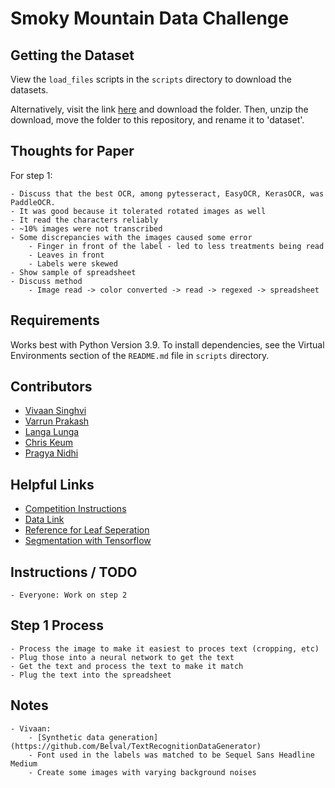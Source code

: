 # Smoky Mountain Data Challenge

## Getting the Dataset

View the `load_files` scripts in the `scripts` directory to download the datasets.

Alternatively, visit the link [here](https://labkey.ornl.gov:8443/labkey/CBI/Martin/PUBLIC_DATA/Davis_Common_Garden_Genotypes/project-begin.view?) and download the folder. Then, unzip the download, move the folder to this repository, and rename it to 'dataset'.

## Thoughts for Paper
For step 1: 

    - Discuss that the best OCR, among pytesseract, EasyOCR, KerasOCR, was PaddleOCR.
    - It was good because it tolerated rotated images as well
    - It read the characters reliably
    - ~10% images were not transcribed
    - Some discrepancies with the images caused some error
        - Finger in front of the label - led to less treatments being read
        - Leaves in front
        - Labels were skewed
    - Show sample of spreadsheet
    - Discuss method
        - Image read -> color converted -> read -> regexed -> spreadsheet

## Requirements

Works best with Python Version 3.9. To install dependencies, see the Virtual Environments section of the `README.md` file in `scripts` directory.

## Contributors
- [Vivaan Singhvi](https://www.github.com/vivaansinghvi07)
- [Varrun Prakash](https://www.github.com/vman-lang)
- [Langa Lunga](https://www.github.com/Langali)
- [Chris Keum](https://www.github.com/chrisisbetter)
- [Pragya Nidhi](https://www.github.com/Pragya06Nidhi)

## Helpful Links

- [Competition Instructions](https://smc-datachallenge.ornl.gov/ch1_phenotyping/)
- [Data Link](https://labkey.ornl.gov:8443/labkey/CBI/Martin/PUBLIC_DATA/Davis_Common_Garden_Genotypes/project-begin.view?)
- [Reference for Leaf Seperation](https://github.com/julzerinos/python-opencv-leaf-detection/blob/master/PlantDetector.py)
- [Segmentation with Tensorflow](https://www.tensorflow.org/tutorials/images/segmentation)

## Instructions / TODO
    - Everyone: Work on step 2

## Step 1 Process
    - Process the image to make it easiest to proces text (cropping, etc)
    - Plug those into a neural network to get the text
    - Get the text and process the text to make it match
    - Plug the text into the spreadsheet

## Notes
    - Vivaan:
        - [Synthetic data generation](https://github.com/Belval/TextRecognitionDataGenerator)
        - Font used in the labels was matched to be Sequel Sans Headline Medium
        - Create some images with varying background noises


